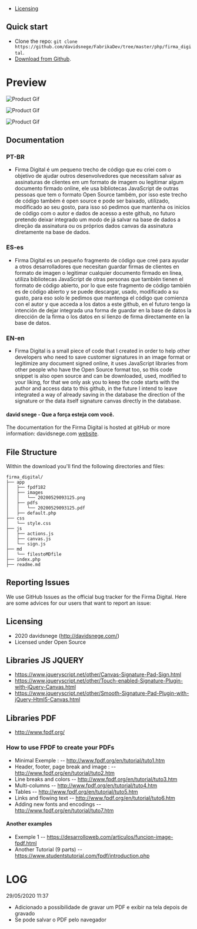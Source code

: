 * [Licensing](#licensing)

## Quick start

- Clone the repo: `git clone https://github.com/davidsnege/FabrikaDev/tree/master/php/firma_digital`.
- [Download from Github](https://github.com/davidsnege/FabrikaDev/tree/master/php/firma_digital).

# Preview

![Product Gif](http://davidsnege.com/wp-content/uploads/2020/05/001.gif)

![Product Gif](http://davidsnege.com/wp-content/uploads/2020/05/004.gif)

![Product Gif](http://davidsnege.com/wp-content/uploads/2020/05/003.gif)

## Documentation

### PT-BR

- Firma Digital é um pequeno trecho de código que eu criei com o objetivo de ajudar outros desenvolvedores que necessitam salvar
as assinaturas de clientes em um formato de imagem ou legitimar algum documento firmado online, ele usa bibliotecas JavaScript de
outras pessoas que tem o formato Open Source também, por isso este trecho de código também é open source e pode ser baixado, 
utilizado, modificado ao seu gosto, para isso só pedimos que mantenha os inicios de código com o autor e dados de acesso a este 
github, no futuro pretendo deixar integrado um modo de já salvar na base de dados a direção da assinatura ou os próprios dados
canvas da assinatura diretamente na base de dados.

### ES-es

- Firma Digital es un pequeño fragmento de código que creé para ayudar a otros desarrolladores que necesitan guardar
firmas de clientes en formato de imagen o legitimar cualquier documento firmado en línea, utiliza bibliotecas JavaScript de
otras personas que también tienen el formato de código abierto, por lo que este fragmento de código también es de código abierto y se puede descargar,
usado, modificado a su gusto, para eso solo le pedimos que mantenga el código que comienza con el autor y que acceda a los datos a este
github, en el futuro tengo la intención de dejar integrada una forma de guardar en la base de datos la dirección de la firma o los datos en sí
lienzo de firma directamente en la base de datos.

### EN-en

- Firma Digital is a small piece of code that I created in order to help other developers who need to save
customer signatures in an image format or legitimize any document signed online, it uses JavaScript libraries from
other people who have the Open Source format too, so this code snippet is also open source and can be downloaded,
used, modified to your liking, for that we only ask you to keep the code starts with the author and access data to this
github, in the future I intend to leave integrated a way of already saving in the database the direction of the signature or the data itself
signature canvas directly in the database.

#### david snege - Que a força esteja com você.

The documentation for the Firma Digital is hosted at gitHub or more information: davidsnege.com [website](http://davidsnege.com).

## File Structure
Within the download you'll find the following directories and files:

```
firma_digital/
├── app
│   ├── fpdf182
│   ├── images
│   │   └── 20200529093125.png
│   ├── pdfs
│   │   └── 20200529093125.pdf
│   ├── default.php
├── css
│   └── style.css
├── js
│   ├── actions.js
│   ├── canvas.js
│   └── sign.js
├── md
│   └── filestoMDfile
├── index.php
├── readme.md
```

## Reporting Issues

We use GitHub Issues as the official bug tracker for the Firma Digital. Here are some advices for our users that want to report an issue:

## Licensing

- 2020 davidsnege (http://davidsnege.com/)
- Licensed under Open Source

## Libraries JS JQUERY

- https://www.jqueryscript.net/other/Canvas-Signature-Pad-Sign.html
- https://www.jqueryscript.net/other/Touch-enabled-Signature-Plugin-with-jQuery-Canvas.html
- https://www.jqueryscript.net/other/Smooth-Signature-Pad-Plugin-with-jQuery-Html5-Canvas.html

## Libraries PDF

- http://www.fpdf.org/

### How to use FPDF to create your PDFs

- Minimal Exemple : 
-- http://www.fpdf.org/en/tutorial/tuto1.htm
- Header, footer, page break and image : 
-- http://www.fpdf.org/en/tutorial/tuto2.htm
- Line breaks and colors
-- http://www.fpdf.org/en/tutorial/tuto3.htm
- Multi-columns
-- http://www.fpdf.org/en/tutorial/tuto4.htm
- Tables
-- http://www.fpdf.org/en/tutorial/tuto5.htm
- Links and flowing text
-- http://www.fpdf.org/en/tutorial/tuto6.htm
- Adding new fonts and encodings
-- http://www.fpdf.org/en/tutorial/tuto7.htm

#### Another examples

- Exemple 1
-- https://desarrolloweb.com/articulos/funcion-image-fpdf.html
- Another Tutorial (9 parts)
-- https://www.studentstutorial.com/fpdf/introduction.php

# LOG 

29/05/2020 11:37
- Adicionado a possibilidade de gravar um PDF e exibir na tela depois de gravado
- Se pode salvar o PDF pelo navegador